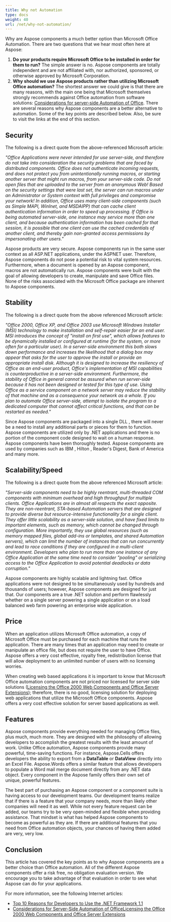 ```yaml
---
title: Why not Automation
type: docs
weight: 40
url: /net/why-not-automation/
---
```



Why are Aspose components a much better option than Microsoft Office Automation. There are two questions that we hear most often here at Aspose:

1. **Do your products require Microsoft Office to be installed in order for them to run?** 
   The simple answer is no. Aspose components are totally independent and are not affiliated with, nor authorized, sponsored, or otherwise approved by Microsoft Corporation.
1. **Why should we use Aspose products rather than utilizing Microsoft Office automation?** 
   The shortest answer we could give is that there are many reasons, with the main one being that Microsoft themselves strongly recommends against Office automation from software solutions: [Considerations for server-side Automation of Office](http://support.microsoft.com/default.aspx?scid=kb;EN-US;q257757). There are several reasons why Aspose components are a better alternative to automation. Some of the key points are described below. Also, be sure to visit the links at the end of this section.
## **Security**
The following is a direct quote from the above-referenced Microsoft article:

*"Office Applications were never intended for use server-side, and therefore do not take into consideration the security problems that are faced by distributed components. Office does not authenticate incoming requests, and does not protect you from unintentionally running macros, or starting another server that might run macros, from your server-side code. Do not open files that are uploaded to the server from an anonymous Web! Based on the security settings that were last set, the server can run macros under an Administrator or System context with full privileges and compromise your network! In addition, Office uses many client-side components (such as Simple MAPI, WinInet, and MSDAIPP) that can cache client authentication information in order to speed up processing. If Office is being automated server-side, one instance may service more than one client, and because authentication information has been cached for that session, it is possible that one client can use the cached credentials of another client, and thereby gain non-granted access permissions by impersonating other users."*

Aspose products are very secure. Aspose components run in the same user context as all ASP.NET applications, under the ASPNET user. Therefore, Aspose components do not pose a potential risk to vital system resources. Furthermore, when a document is opened by an Aspose component, macros are not automatically run. Aspose components were built with the goal of allowing developers to create, manipulate and save Office files. None of the risks associated with the Microsoft Office package are inherent to Aspose components.
## **Stability**
The following is a direct quote from the above referenced Microsoft article:

*"Office 2000, Office XP, and Office 2003 use Microsoft Windows Installer (MSI) technology to make installation and self-repair easier for an end user. MSI introduces the concept of "install on first use", which allows features to be dynamically installed or configured at runtime (for the system, or more often for a particular user). In a server-side environment this both slows down performance and increases the likelihood that a dialog box may appear that asks for the user to approve the install or provide an appropriate install disk. Although it is designed to increase the resiliency of Office as an end-user product, Office's implementation of MSI capabilities is counterproductive in a server-side environment. Furthermore, the stability of Office in general cannot be assured when run server-side because it has not been designed or tested for this type of use. Using Office as a service component on a network server may reduce the stability of that machine and as a consequence your network as a whole. If you plan to automate Office server-side, attempt to isolate the program to a dedicated computer that cannot affect critical functions, and that can be restarted as needed."*

Since Aspose components are packaged into a single DLL , there will never be a need to install any additional parts or pieces for them to function. Aspose components are utilized only by .NET applications and there is no portion of the component code designed to wait on a human response. Aspose components have been thoroughly tested. Aspose components are used by companies such as IBM , Hilton , Reader's Digest, Bank of America and many more.
## **Scalability/Speed**
The following is a direct quote from the above referenced Microsoft article:

*"Server-side components need to be highly reentrant, multi-threaded COM components with minimum overhead and high throughput for multiple clients. Office Applications are in almost all respects the exact opposite. They are non-reentrant, STA-based Automation servers that are designed to provide diverse but resource-intensive functionality for a single client. They offer little scalability as a server-side solution, and have fixed limits to important elements, such as memory, which cannot be changed through configuration. More importantly, they use global resources (such as memory mapped files, global add-ins or templates, and shared Automation servers), which can limit the number of instances that can run concurrently and lead to race conditions if they are configured in a multi-client environment. Developers who plan to run more than one instance of any Office Application at the same time need to consider "pooling" or serializing access to the Office Application to avoid potential deadlocks or data corruption."*

Aspose components are highly scalable and lightning fast. Office applications were not designed to be simultaneously used by hundreds and thousands of users; however, Aspose components are designed for just that. Our components are a true .NET solution and perform flawlessly whether on a single server powering a single application or on a load balanced web farm powering an enterprise wide application.
## **Price**
When an application utilizes Microsoft Office automation, a copy of Microsoft Office must be purchased for each machine that runs the application. There are many times that an application may need to create or manipulate an office file, but does not require the user to have Office. Aspose offers a very cost effective, royalty free, redistribution license that will allow deployment to an unlimited number of users with no licensing worries.

When creating web based applications it is important to know that Microsoft Office automation components are not priced nor licensed for server side solutions ([Licensing the Office 2000 Web Components and Office Server Extensions](http://support.microsoft.com/default.aspx?scid=kb;EN-US;q243006)); therefore, there is no good, licensing solution for deploying web applications that utilize the Microsoft Office components. Aspose offers a very cost effective solution for server based applications as well.
## **Features**
Aspose components provide everything needed for managing Office files, plus much, much more. They are designed with the philosophy of allowing developers to accomplish the greatest results with the least amount of work. Unlike Office automation, Aspose components provide many powerful, time-saving functions. For instance, Aspose.Cells offers developers the ability to export from a **DataTable** or **DataView** directly into an Excel File. Aspose.Words offers a similar feature that allows developers to populate a Word mail merge document directly from any .NET data object. Every component in the Aspose family offers their own set of unique, powerful features.

The best part of purchasing an Aspose component or a component suite is having access to our development teams. Our development teams realize that if there is a feature that your company needs, more than likely other companies will need it as well. While not every feature request can be added, our teams try to be very open-minded and flexible when providing assistance. That mindset is what has helped Aspose components to become as powerful as they are. If there are additional features that you need from Office automation objects, your chances of having them added are very, very low.
## **Conclusion**
This article has covered the key points as to why Aspose components are a better choice than Office automation. All of the different Aspose components offer a risk free, no obligation evaluation version. We encourage you to take advantage of that evaluation in order to see what Aspose can do for your applications.

For more information, see the following Internet articles:

- [Top 10 Reasons for Developers to Use the .NET Framework 1.1](http://msdn2.microsoft.com/en-us/netframework/aa497339.aspx)
- [Considerations for Server-Side Automation of Office](http://support.microsoft.com/default.aspx?scid=kb;EN-US;q257757)[Licensing the Office 2000 Web Components and Office Server Extensions](http://support.microsoft.com/default.aspx?scid=kb;EN-US;q243006)
